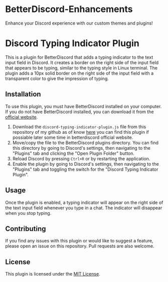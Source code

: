 # BetterDiscord-Enhancements
Enhance your Discord experience with our custom themes and plugins!

# Discord Typing Indicator Plugin

This is a plugin for BetterDiscord that adds a typing indicator to the text input field in Discord. It creates a border on the right side of the input field that appears to be typing, similar to the typing style in Linux terminal. The plugin adds a 10px solid border on the right side of the input field with a transparent color to give the impression of typing.

## Installation

To use this plugin, you must have BetterDiscord installed on your computer. If you do not have BetterDiscord installed, you can download it from the [official website](https://betterdiscord.app/).

1. Download the `discord-typing-indicator-plugin.js` file from this repository of my github as of know [here](https://github.com/VeereswarG/BetterDiscord-Enhancements/blob/main/DiscordTypingIndicator/discord-typing-indicator-plugin.js) you can find this plugin if possiable later some time in betterdiscord official website.
2. Move/copy the file to the BetterDiscord plugins directory. You can find this directory by going to Discord's settings, then navigating to the "Plugins" tab and clicking the "Open Plugin Folder" button.
3. Reload Discord by pressing `Ctrl+R` or by restarting the application.
4. Enable the plugin by going to Discord's settings, then navigating to the "Plugins" tab and toggling the switch for the "Discord Typing Indicator Plugin".

## Usage

Once the plugin is enabled, a typing indicator will appear on the right side of the text input field whenever you type in a chat. The indicator will disappear when you stop typing.

## Contributing

If you find any issues with this plugin or would like to suggest a feature, please open an issue on this repository. Pull requests are also welcome.

## License

This plugin is licensed under the [MIT License](LICENSE).
